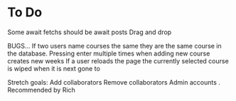 # To Do
Some await fetchs should be await posts
Drag and drop


BUGS...
If two users name courses the same they are the same course in the database.
Pressing enter multiple times when adding new course creates new weeks
If a user reloads the page the currently selected course is wiped when it is next gone to


Stretch goals:
Add collaborators
Remove collaborators
Admin accounts . Recommended by Rich
